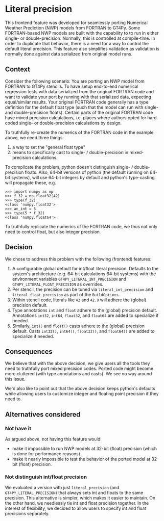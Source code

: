 # Literal precision

This frontend feature was developed for seamlessly porting Numerical Weather Prediction (NWP) models from FORTRAN to GT4Py. Some FORTRAN-based NWP models are built with the capability to to run in either single- or double-precision. Normally, this is controlled at compile-time. In order to duplicate that behavior, there is a need for a way to control the default literal precision. This feature also simplifies validation as validation is normally done against data serialized from original model runs.

## Context

Consider the following scenario: You are porting an NWP model from FORTRAN to GT4Py stencils. To have setup end-to-end numerical regression tests with data serialized from the original FORTRAN code and want to validate your port by running with that serialized data, expecting equal/similar results. Your original FORTRAN code generally has a type definition for the default float type (such that the model can run with single- and double-precision floats). Certain parts of the original FORTRAN code have mixed precision calculations, i.e. places where authors opted for hard-coded single- or double-precision calculations by design.

To truthfully re-create the numerics of the FORTRAN code in the example above, we need three things:

1. a way to set the "general float type"
2. means to specifically cast to single- / double-precision in mixed-precision calculations.

To complicate the problem, python doesn't distinguish single- / double-precision floats. Also, 64-bit versions of python (the default running on 64-bit systems), will use 64-bit integers by default and python's type-casting will propagate these, e.g.

```none
>>> import numpy as np
>>> f_32 = np.float32(42)
>>> type(f_32)
<class 'numpy.float32'>
>>> an_int = 5
>>> type(5 * f_32)
<class 'numpy.float64'>
```

To truthfully replicate the numerics of the FORTRAN code, we thus not only need to control float, but also integer precision.

## Decision

We chose to address this problem with the following (frontend) features:

1. A configurable global default for int/float literal precision. Defaults to the system's architecture (e.g. 64-bit calculations 64-bit systems) with the environment variables `GT4PY_LITERAL_INT_PRECISION` and `GT4PY_LITERAL_FLOAT_PRECISION` as overrides.
2. Per stencil, the precision can be tuned via `literal_int_precision` and `literal_float_precision` as part of the `BuildOptions`.
3. Within stencil code, literals like `42` and `42.0` will adhere the (global) precision default.
4. Type annotations `int` and `float` adhere to the (global) precision default. Annotations `int32`, `int64`, `float32`, and `float64` are added to specialize if needed.
5. Similarly, `int()` and `float()` casts adhere to the (global) precision default. Casts `int32()`, `int64()`, `float32()`, and `float64()` are added to specialize if needed.

## Consequences

We believe that with the above decision, we give users all the tools they need to truthfully port mixed precision codes. Ported code might become more cluttered (with type annotations and casts). We see no way around this issue.

We'd also like to point out that the above decision keeps python's defaults while allowing users to customize integer and floating point precision if they need to.

## Alternatives considered

### Not have it

As argued above, not having this feature would

- make it impossible to run NWP models at 32-bit (float) precision (which is done for performance reasons)
- make it nearly impossible to test the behavior of the ported model at 32-bit (float) precision.

### Not distinguish int/float precision

We evaluated a version with just `literal_precision` (and `GT4PY_LITERAL_PRECISION`) that always sets int and floats to the same precision. This alternative is simpler, which makes it easier to maintain. On the other hand, we needlessly tie int and float precision together. In the interest of flexibility, we decided to allow users to specify int and float precisions separately.
